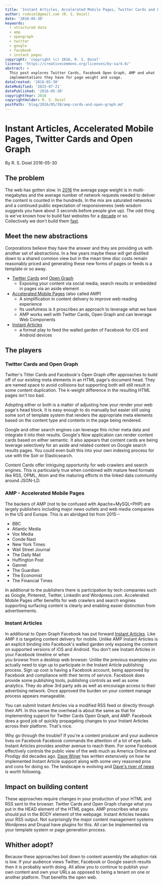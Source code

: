 ```yaml
---
title: 'Instant Articles, Accelerated Mobile Pages, Twitter Cards and Open Graph'
author: rsdoiel@gmail.com (R. S. Doiel)
date: '2016-05-30'
keywords:
  - structured data
  - amp
  - opengraph
  - twitter
  - google
  - facebook
  - instant pages
copyright: 'copyright (c) 2016, R. S. Doiel'
license: 'https://creativecommons.org/licenses/by-sa/4.0/'
abstract: >
  This post explores Twitter Cards, Facebook Open Graph, AMP and what
  implementations they have for page weight and usage.
dateCreated: '2016-05-30'
dateModified: '2025-07-21'
datePublished: '2016-05-30'
copyrightYear: 2016
copyrightHolder: R. S. Doiel
postPath: 'blog/2016/05/30/amp-cards-and-open-graph.md'
---
```


# Instant Articles, Accelerated Mobile Pages, Twitter Cards and Open Graph

By R. S. Doiel 2016-05-30

## The problem

The web has gotten slow. In [2016](http://httparchive.org/trends.php) the 
average page weight is in multi-megabytes and the average number of network 
requests needed to deliver the content is counted in 
the hundreds. In the mix are saturated networks and a continued public 
expectation of responsiveness (web wisdom suggests you have about 3 seconds 
before people give up).  The odd thing is we've known how to build fast 
websites for a [decade](https://www.stevesouders.com/) or so.  
Collectively we don't build them [fast](https://www.sitepoint.com/average-page-weight-increased-another-16-2015/). 


## Meet the new abstractions

Corporations believe they have the answer and they are providing us 
with another set of abstractions. In a few years maybe these will 
get distilled down to a shared common view but in the mean time disc 
costs remain reasonably priced and generating these new forms of 
pages or feeds is a template or so away.

+ [Twitter Cards](https://dev.twitter.com/cards/overview) and [Open Graph](http://ogp.me/)
  + Exposing your content via social media, search results or embedded in pages via an aside element
+ [Accelerated Mobile Pages](https://www.ampproject.org/) (also called AMP)
  + A simplification in content delivery to improve web reading experience
  + Its usefulness is it proscribes an approach to leverage what we have
  + AMP works well with Twitter Cards, Open Graph and can leverage Web Components
+ [Instant Articles](https://instantarticles.fb.com/)
  + a format play to feed the walled garden of Facebook for iOS and Android devices


## The players 

### Twitter Cards and Open Graph

Twitter's Titter Cards and Facebook's Open Graph offer approaches to 
build off of our existing meta elements in an HTML page's document 
head.  They are named space to avoid collisions but supporting both 
will still result in some content duplication. The k-weight 
difference in the resulting HTML pages isn't too bad. 

Adopting either or both is a matter of adjusting how your render your 
web page's head block.  It is easy enough to do manually but easier 
still using some sort of template system that renders the appropriate 
meta elements based on the content type and contents in the page 
being rendered.  

Google and other search engines can leverage this richer meta 
data and integrate it into their results. Google's Now application can 
render content cards based on either semantic. It also appears that 
content cards are being leverage selectively for an aside and related 
content on Google search results pages. You could even built this into 
your own indexing process for use with the Solr or Elasticsearch.

Content Cards offer intriguing opportunity for web crawlers and search 
engines.  This is particularly true when combined with mature feed 
formats like RSS, OPML, Atom and the maturing efforts in the linked 
data community around JSON-LD.


### AMP - Accelerated Mobile Pages

The backers of AMP (not to be confused with Apache+MySQL+PHP) are largely
publishers including major news outlets and web media
companies in the US and Europe. This is an abridged list from 2015--

+ BBC
+ Atlantic Media
+ Vox Media
+ Conde Nast
+ New York Times
+ Wall Street Journal
+ The Daily Mail
+ Huffington Post
+ Gannet
+ The Guardian
+ The Economist
+ The Financial Times

In additional to the publishers there is participation by tech companies
such as Google, Pinterest, Twitter, LinkedIn and Wordpress.com.  Accelerated
Mobile Pages offer benefits for web crawlers and search engines supporting
surfacing content is clearly and enabling easier distinction from 
advertisements. 


### Instant Articles

In additional to Open Graph Facebook has put forward [Instant Articles](https://developers.facebook.com/docs/instant-articles).
Like AMP it is targeting content delivery for mobile. Unlike AMP Instant Articles is an
explicit binding into Facebook's walled garden only exposing the content on supported
versions of iOS and Android. You don't see Instant Articles in your Facebook timeline or when  
you browse from a desktop web browser.  Unlike the previous
examples you actually need to sign up to participate in the Instant Article publishing
process.  Sign up cost is having a Facebook account, being approved by Facebook and compliance
with their terms of service. Facebook does provide some publishing tools, publishing controls
as well as some analytics. They do allow 3rd party ads as well as encourage access to
their advertising network.  Once approved the burden on your content manage process 
appears manageable.  

You can submit Instant Articles via a modified RSS feed or directly through their API. 
In this sense the overhead is about the same as that for implementing support for Twitter Cards
Open Graph, and AMP. Facebook does a good job of quickly propagating changes to your
Instant Articles across their platform. That's nice.

Why go through the trouble? If you're a content producer and your audience lives on Facebook
Facebook commands the attention of a lot of eye balls.  Instant Articles provides 
another avenue to reach them.  For some Facebook effectively controls the public view of the 
web much as America Online and Prodigy did decades ago. [Dave Winer](https://twitter.com/davewiner) 
has written extensively on how he implemented Instant Article support along with 
some very reasoned pros and cons for doing so. The landscape is evolving and 
[Dave's river of news](http://scripting.com) is worth following.


## Impact on building content

These approaches require changes in your production of your HTML and RSS sent to the browser.
Twitter Cards and Open Graph change what you put in the HEAD element of the HTML
pages.  AMP proscribes what you should put in the BODY element of the webpage.
Instant Articles tweaks your RSS output.  Not surprisingly the major content management 
systems Wordpress and Drupal have plugins for this.  All can be implemented via your template 
system or page generation process.


## Whither adopt?

Because these approaches boil down to content assembly the adoption risk 
is low.  If your audience views Twitter, Facebook or Google search results 
then it is probably worth doing.  All allow you to continue to publish your 
own content and own your URLs as opposed to being a tenant on one or another 
platform. That benefits the open web.
